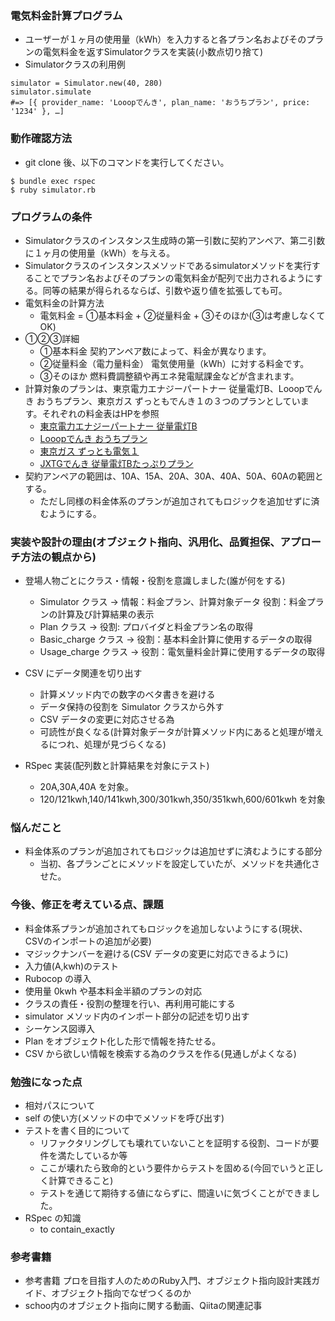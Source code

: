 ### 電気料金計算プログラム
- ユーザーが１ヶ月の使用量（kWh）を入力すると各プラン名およびそのプランの電気料金を返すSimulatorクラスを実装(小数点切り捨て)
- Simulatorクラスの利用例

```
simulator = Simulator.new(40, 280)
simulator.simulate
#=> [{ provider_name: 'Looopでんき', plan_name: 'おうちプラン', price: '1234' }, …]
```

### 動作確認方法
- git clone 後、以下のコマンドを実行してください。

```
$ bundle exec rspec
$ ruby simulator.rb
```

### プログラムの条件
- Simulatorクラスのインスタンス生成時の第一引数に契約アンペア、第二引数に１ヶ月の使用量（kWh）を与える。
- Simulatorクラスのインスタンスメソッドであるsimulatorメソッドを実行することでプラン名およびそのプランの電気料金が配列で出力されるようにする。同等の結果が得られるならば、引数や返り値を拡張しても可。
- 電気料金の計算方法
  - 電気料金 = ①基本料金 + ②従量料金 + ③そのほか(③は考慮しなくてOK)
- ①②③詳細
  - ①基本料金 契約アンペア数によって、料金が異なります。
  - ②従量料金（電力量料金） 電気使用量（kWh）に対する料金です。
  - ③そのほか 燃料費調整額や再エネ発電賦課金などが含まれます。
- 計算対象のプランは、東京電力エナジーパートナー 従量電灯B、Looopでんき おうちプラン、東京ガス ずっともでんき１の３つのプランとしています。それぞれの料金表はHPを参照
  - [東京電力エナジーパートナー 従量電灯B](http://www.tepco.co.jp/ep/private/plan/old01.html)
  - [Looopでんき おうちプラン](https://looop-denki.com/low-v/plan/)
  - [東京ガス ずっとも電気１](https://home.tokyo-gas.co.jp/power/ryokin/menu_waribiki/menu1.html)
  - [JXTGでんき 従量電灯Bたっぷりプラン](https://mydenki.jp/files/plan_tappuri.pdf) 
- 契約アンペアの範囲は、10A、15A、20A、30A、40A、50A、60Aの範囲とする。
  - ただし同様の料金体系のプランが追加されてもロジックを追加せずに済むようにする。

### 実装や設計の理由(オブジェクト指向、汎用化、品質担保、アプローチ方法の観点から)

- 登場人物ごとにクラス・情報・役割を意識しました(誰が何をする)

  - Simulator クラス → 情報：料金プラン、計算対象データ 役割：料金プランの計算及び計算結果の表示
  - Plan クラス → 役割: プロバイダと料金プラン名の取得
  - Basic_charge クラス → 役割：基本料金計算に使用するデータの取得
  - Usage_charge クラス → 役割：電気量料金計算に使用するデータの取得

- CSV にデータ関連を切り出す

  - 計算メソッド内での数字のベタ書きを避ける
  - データ保持の役割を Simulator クラスから外す
  - CSV データの変更に対応させる為
  - 可読性が良くなる(計算対象データが計算メソッド内にあると処理が増えるにつれ、処理が見づらくなる)

- RSpec 実装(配列数と計算結果を対象にテスト)
  - 20A,30A,40A を対象。
  - 120/121kwh,140/141kwh,300/301kwh,350/351kwh,600/601kwh を対象

### 悩んだこと
- 料金体系のプランが追加されてもロジックは追加せずに済むようにする部分
  - 当初、各プランごとにメソッドを設定していたが、メソッドを共通化させた。

### 今後、修正を考えている点、課題

- 料金体系プランが追加されてもロジックを追加しないようにする(現状、CSVのインポートの追加が必要)
- マジックナンバーを避ける(CSV データの変更に対応できるように)
- 入力値(A,kwh)のテスト
- Rubocop の導入
- 使用量 0kwh や基本料金半額のプランの対応
- クラスの責任・役割の整理を行い、再利用可能にする
- simulator メソッド内のインポート部分の記述を切り出す
- シーケンス図導入
- Plan をオブジェクト化した形で情報を持たせる。
- CSV から欲しい情報を検索する為のクラスを作る(見通しがよくなる)

### 勉強になった点

- 相対パスについて
- self の使い方(メソッドの中でメソッドを呼び出す)
- テストを書く目的について
  - リファクタリングしても壊れていないことを証明する役割、コードが要件を満たしているか等
  - ここが壊れたら致命的という要件からテストを固める(今回でいうと正しく計算できること)
  - テストを通じて期待する値にならずに、間違いに気づくことができました。
- RSpec の知識
  - to contain_exactly

### 参考書籍
- 参考書籍 プロを目指す人のためのRuby入門、オブジェクト指向設計実践ガイド、オブジェクト指向でなぜつくるのか
- schoo内のオブジェクト指向に関する動画、Qiitaの関連記事
















